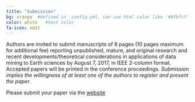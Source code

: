 ```yaml
---
title: "Submission"
bg: orange  #defined in _config.yml, can use html color like '#0fbfcf'
color: white   #text color
fa-icon: edit
---
```



Authors are invited to submit manuscripts of 8 pages (10 pages maximum for additional fee) reporting unpublished, mature, and original research and recent developments/theoretical considerations in applications of data mining to Earth sciences by August 7, 2017, in IEEE 2-column format. Accepted papers will be printed in the conference proceedings. _Submission implies the willingness of at least one of the authors to register and present the paper_.

Please submit your paper via the [website](https://goo.gl/QFuaQQ)
